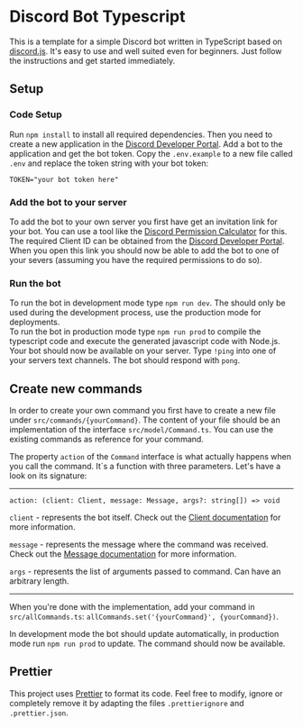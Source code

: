 # Discord Bot Typescript

This is a template for a simple Discord bot written in TypeScript based on [discord.js](https://discord.js.org/#/). It's easy to use and well suited even for beginners. Just follow the instructions and get started immediately.

## Setup

### Code Setup

Run `npm install` to install all required dependencies. Then you need to create a new application in the [Discord Developer Portal](https://discord.com/developers). Add a bot to the application and get the bot token.  Copy the `.env.example` to a new file called `.env` and replace the token string with your bot token:

```env
TOKEN="your bot token here"
```

### Add the bot to your server

To add the bot to your own server you first have get an invitation link for your bot. You can use a tool like the [Discord Permission Calculator](https://discordapi.com/permissions.html) for this. The required Client ID can be obtained from the [Discord Developer Portal](https://discord.com/developers).  
When you open this link you should now be able to add the bot to one of your severs (assuming you have the required permissions to do so).

### Run the bot

To run the bot in development mode type `npm run dev`. The should only be used during the development process, use the production mode for deployments.  
To run the bot in production mode type `npm run prod` to compile the typescript code and execute the generated javascript code with Node.js.  
Your bot should now be available on your server. Type `!ping` into one of your servers text channels. The bot should respond with `pong`.

## Create new commands

In order to create your own command you first have to create a new file under `src/commands/{yourCommand}`.
The content of your file should be an implementation of the interface `src/model/Command.ts`.
You can use the existing commands as reference for your command.

The property `action` of the `Command` interface is what actually happens when you call the command.
It`s a function with three parameters. Let's have a look on its signature:

---

`action: (client: Client, message: Message, args?: string[]) => void`

`client` - represents the bot itself. Check out the
[Client documentation](https://discord.js.org/#/docs/main/stable/class/Client) for more information.

`message` - represents the message where the command was received. Check out the
[Message documentation](https://discord.js.org/#/docs/main/stable/class/Message) for more information.

`args` - represents the list of arguments passed to command. Can have an arbitrary length.

---

When you're done with the implementation, add your command in `src/allCommands.ts`:
`allCommands.set('{yourCommand}', {yourCommand})`.

In development mode the bot should update automatically, in production mode run `npm run prod` to update. The command should now be available.

## Prettier

This project uses [Prettier](https://prettier.io/) to format its code. Feel free to modify, ignore or completely remove it by adapting the files `.prettierignore` and `.prettier.json`.
